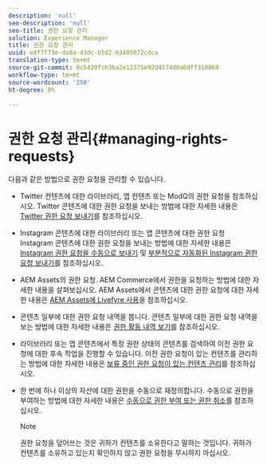 ```yaml
---
description: 'null'
seo-description: 'null'
seo-title: 권한 요청 관리
solution: Experience Manager
title: 권한 요청 관리
uuid: e8f7f73e-da8a-43dc-b5d2-63485872cdca
translation-type: tm+mt
source-git-commit: 0c5420fcb3ba2e12375e92d4574d0a6dff310869
workflow-type: tm+mt
source-wordcount: '250'
ht-degree: 0%

---
```



# 권한 요청 관리{#managing-rights-requests}

다음과 같은 방법으로 권한 요청을 관리할 수 있습니다.

* Twitter 컨텐츠에 대한 라이브러리, 앱 컨텐츠 또는 ModQ의 권한 요청을 참조하십시오. Twitter 콘텐츠에 대한 권한 요청을 보내는 방법에 대한 자세한 내용은 [Twitter 권한 요청 보내기](../c-how-requesting-rights-works/t-send-a-rights-request-to-own-a-digital-asset.md#t_send_a_rights_request_to_own_a_digital_asset)를 참조하십시오.
* Instagram 콘텐츠에 대한 라이브러리 또는 앱 콘텐츠에 대한 권한 요청 Instagram 콘텐츠에 대한 권한 요청을 보내는 방법에 대한 자세한 내용은 [Instagram 권한 요청을 수동으로 보내기](../c-how-requesting-rights-works/c-send-instagram-manual-rights-request.md#c_send_instagram_manual_rights_request) 및 [부분적으로 자동화된 Instagram 권한 요청 보내기](../c-how-requesting-rights-works/c-send-an-instagram-rights-request-from-the-library.md#c_send_an_instagram_rights_request_from_the_library)를 참조하십시오.

* AEM Assets의 권한 요청. AEM Commerce에서 권한을 요청하는 방법에 대한 자세한 내용을 살펴보십시오. AEM Assets에서 콘텐츠에 대한 권한 요청에 대한 자세한 내용은 [AEM Assets에 Livefyre 사용](https://helpx.adobe.com/experience-manager/6-4/sites/administering/using/livefyre.html#UseLivefyrewithAEMAssets)을 참조하십시오.
* 콘텐츠 일부에 대한 권한 요청 내역을 봅니다. 콘텐츠 일부에 대한 권한 요청 내역을 보는 방법에 대한 자세한 내용은 [권한 활동 내역 보기](../c-how-requesting-rights-works/c-view-rights-activity-history.md#c_view_rights_activity_history)를 참조하십시오.
* 라이브러리 또는 앱 콘텐츠에서 특정 권한 상태의 콘텐츠를 검색하여 이전 권한 요청에 대한 후속 작업을 진행할 수 있습니다. 이전 권한 요청이 있는 컨텐츠를 관리하는 방법에 대한 자세한 내용은 [보류 중인 권한 요청이 있는 컨텐츠 관리](../c-how-requesting-rights-works/t-manage-content-with-pending-rights-request.md#t_manage_content_with_pending_rights_request)를 참조하십시오.
* 한 번에 하나 이상의 자산에 대한 권한을 수동으로 재정의합니다. 수동으로 권한을 부여하는 방법에 대한 자세한 내용은 [수동으로 권한 부여 또는 권한 취소](../c-how-requesting-rights-works/t-manually-grant-the-rights-for-one-or-more-assets.md#t_manually_grant_the_rights_for_one_or_more_assets)를 참조하십시오.

   >[!NOTE]
   >
   >권한 요청을 덮어쓰는 것은 귀하가 컨텐츠를 소유한다고 말하는 것입니다. 귀하가 컨텐츠를 소유하고 있는지 확인하지 않고 권한 요청을 무시하지 마십시오.


